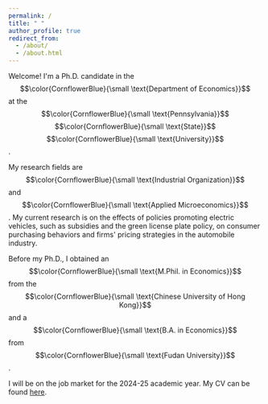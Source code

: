 ```yaml
---
permalink: /
title: " "
author_profile: true
redirect_from: 
  - /about/
  - /about.html
---
```

Welcome! I'm a Ph.D. candidate in the $$\color{CornflowerBlue}{\small \text{Department of Economics}}$$ at the $$\color{CornflowerBlue}{\small \text{Pennsylvania}}$$  $$\color{CornflowerBlue}{\small \text{State}}$$ $$\color{CornflowerBlue}{\small \text{University}}$$. 

My research fields are $$\color{CornflowerBlue}{\small \text{Industrial Organization}}$$ and $$\color{CornflowerBlue}{\small \text{Applied Microeconomics}}$$. My current research is on the effects of policies promoting electric vehicles, such as subsidies and the green license plate policy, on consumer purchasing behaviors and firms' pricing strategies in the automobile industry.

Before my Ph.D., I obtained an $$\color{CornflowerBlue}{\small \text{M.Phil. in Economics}}$$ from the $$\color{CornflowerBlue}{\small \text{Chinese University of Hong Kong}}$$ and a $$\color{CornflowerBlue}{\small \text{B.A. in Economics}}$$ from $$\color{CornflowerBlue}{\small \text{Fudan University}}$$.

I will be on the job market for the 2024-25 academic year. My CV can be found [here](https://wendy-wentian.github.io/files/Wen_Tian_PSU_CV.pdf). 

<!-- I received my M.Phil. in economics from CUHK, Hong Kong in 2019, and my B.A. in economics from Fudan University, China in 2016. -->

<!-- In my [Job Market Paper](), I develop a two-stage discrete choice model to estimate the demand for electric vehicles (EVs) under EV-promoting policies and conduct counterfactual analysis to study the welfare impacts of these policies in China.-->

<!--
Current Research
======
-->
